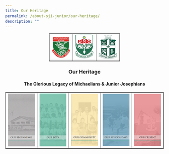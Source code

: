 ```yaml
---
title: Our Heritage
permalink: /about-sji-junior/our-heritage/
description: ""
---
```

<table border="1" style="border-collapse: collapse; width: 45%; margin-left: auto; margin-right: auto;">
<tbody>
<tr>
<td style="width: 33.3333%;"><img src="/images/logos1.png"></td>
<td style="width: 33.3333%;"><img src="/images/logos2.png"></td>
<td style="width: 33.3333%;"><img src="/images/logos3.png"></td>
</tr>
</tbody>
</table>
<h3 style="text-align: center;"><strong>Our Heritage</strong></h3>
<h4 style="text-align: center;"><strong>The Glorious Legacy of Michaelians &amp; Junior Josephians</strong></h4>
<table border="1" style="border-collapse: collapse; width: 100%;">
<tbody>
<tr>
<td style="width: 20%;"><a href="/about-sji-junior/our-heritage/our-beginnings/our-founder"><img src="/images/heritage1.png"></a></td>
<td style="width: 20%;"><a href="/about-sji-junior/our-heritage/our-boys/illustrious-alumni"><img src="/images/heritage2.png"></a></td>
<td style="width: 20%;"><a href="/about-sji-junior/our-heritage/our-community/our-staff-through-the-years"><img src="/images/heritage3.png"></a></td>
<td style="width: 20%;"><a href="/about-sji-junior/our-heritage/our-school-days"><img src="/images/heritage4.png"></a></td>
<td style="width: 20%;"><a href="/about-sji-junior/our-heritage/our-present/a-new-era"><img src="/images/heritage5.png"></a></td>
</tr>
</tbody>
</table>